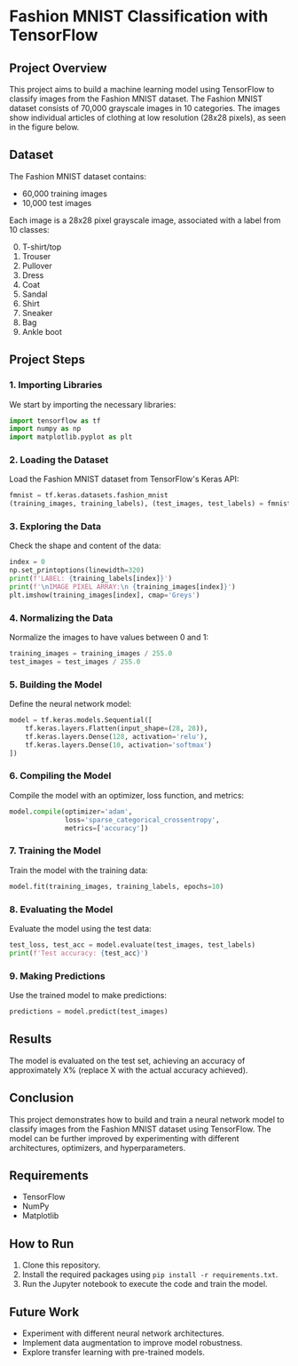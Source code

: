 # Fashion MNIST Classification with TensorFlow

## Project Overview

This project aims to build a machine learning model using TensorFlow to classify images from the Fashion MNIST dataset. The Fashion MNIST dataset consists of 70,000 grayscale images in 10 categories. The images show individual articles of clothing at low resolution (28x28 pixels), as seen in the figure below.

## Dataset

The Fashion MNIST dataset contains:

- 60,000 training images
- 10,000 test images

Each image is a 28x28 pixel grayscale image, associated with a label from 10 classes:

0. T-shirt/top
1. Trouser
2. Pullover
3. Dress
4. Coat
5. Sandal
6. Shirt
7. Sneaker
8. Bag
9. Ankle boot

## Project Steps

### 1. Importing Libraries

We start by importing the necessary libraries:

```python
import tensorflow as tf
import numpy as np
import matplotlib.pyplot as plt
```

### 2. Loading the Dataset

Load the Fashion MNIST dataset from TensorFlow's Keras API:

```python
fmnist = tf.keras.datasets.fashion_mnist
(training_images, training_labels), (test_images, test_labels) = fmnist.load_data()
```

### 3. Exploring the Data

Check the shape and content of the data:

```python
index = 0
np.set_printoptions(linewidth=320)
print(f'LABEL: {training_labels[index]}')
print(f'\nIMAGE PIXEL ARRAY:\n {training_images[index]}')
plt.imshow(training_images[index], cmap='Greys')
```

### 4. Normalizing the Data

Normalize the images to have values between 0 and 1:

```python
training_images = training_images / 255.0
test_images = test_images / 255.0
```

### 5. Building the Model

Define the neural network model:

```python
model = tf.keras.models.Sequential([
    tf.keras.layers.Flatten(input_shape=(28, 28)),
    tf.keras.layers.Dense(128, activation='relu'),
    tf.keras.layers.Dense(10, activation='softmax')
])
```

### 6. Compiling the Model

Compile the model with an optimizer, loss function, and metrics:

```python
model.compile(optimizer='adam',
              loss='sparse_categorical_crossentropy',
              metrics=['accuracy'])
```

### 7. Training the Model

Train the model with the training data:

```python
model.fit(training_images, training_labels, epochs=10)
```

### 8. Evaluating the Model

Evaluate the model using the test data:

```python
test_loss, test_acc = model.evaluate(test_images, test_labels)
print(f'Test accuracy: {test_acc}')
```

### 9. Making Predictions

Use the trained model to make predictions:

```python
predictions = model.predict(test_images)
```

## Results

The model is evaluated on the test set, achieving an accuracy of approximately X% (replace X with the actual accuracy achieved).

## Conclusion

This project demonstrates how to build and train a neural network model to classify images from the Fashion MNIST dataset using TensorFlow. The model can be further improved by experimenting with different architectures, optimizers, and hyperparameters.

## Requirements

- TensorFlow 
- NumPy
- Matplotlib

## How to Run

1. Clone this repository.
2. Install the required packages using `pip install -r requirements.txt`.
3. Run the Jupyter notebook to execute the code and train the model.

## Future Work

- Experiment with different neural network architectures.
- Implement data augmentation to improve model robustness.
- Explore transfer learning with pre-trained models.
